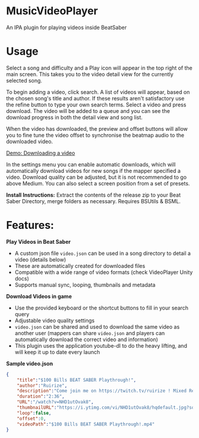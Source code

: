 # MusicVideoPlayer
An IPA plugin for playing videos inside BeatSaber

# Usage

Select a song and difficulty and a Play icon will appear in the top right of the main screen. This takes you to the video detail view for the currently selected song. 

To begin adding a video, click search. A list of videos will appear, based on the chosen song's title and author. If these results aren't satisfactory use the refine button to type your own search terms. Select a video and press download. The video will be added to a queue and you can see the download progress in both the detail view and song list.

When the video has downloaded, the preview and offset buttons will allow you to fine tune the video offset to synchronise the beatmap audio to the downloaded video.

[Demo: Downloading a video](https://streamable.com/ayzjn)

In the settings menu you can enable automatic downloads, which will automatically download videos for new songs if the mapper specified a video. Download quality can be adjusted, but it is not recommended to go above Medium. You can also select a screen position from a set of presets.


**Install Instructions:**
Extract the contents of the release zip to your Beat Saber Directory, merge folders as necessary.
Requires BSUtils & BSML.

# Features:
**Play Videos in Beat Saber**
* A custom json file `video.json` can be used in a song directory to detail a video (details below)
* These are automatically created for downloaded files
* Compatible with a wide range of video formats (check VideoPlayer Unity docs)
* Supports manual sync, looping, thumbnails and metadata

**Download Videos in game**
* Use the provided keyboard or the shortcut buttons to fill in your search query
* Adjustable video quality settings
* `video.json` can be shared and used to download the same video as another user (mappers can share `video.json` and players can automatically download the correct video and information)
* This plugin uses the application youtube-dl to do the heavy lifting, and will keep it up to date every launch

**Sample video.json**
```json
{
	"title":"$100 Bills BEAT SABER Playthrough!",
	"author":"Ruirize",
	"description":"Come join me on https://twitch.tv/ruirize ! Mixed Reality filmed using LIV: https://liv.tv Played on the HTC Vive in Beat Saber. Twitch: ...",
	"duration":"2:36",
	"URL":"/watch?v=NHD1utOvak8",
	"thumbnailURL":"https://i.ytimg.com/vi/NHD1utOvak8/hqdefault.jpg?sqp=-oaymwEjCPYBEIoBSFryq4qpAxUIARUAAAAAGAElAADIQj0AgKJDeAE=&amp;rs=AOn4CLD48jnea5icsiDQiE0QL4tF8j2t7w",
	"loop":false,
	"offset":0,
	"videoPath":"$100 Bills BEAT SABER Playthrough!.mp4"
}
```
